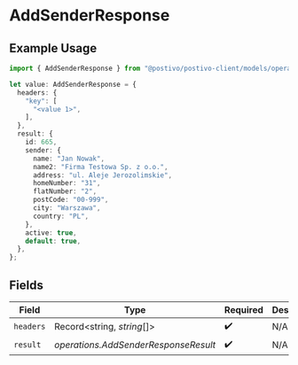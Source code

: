 # AddSenderResponse

## Example Usage

```typescript
import { AddSenderResponse } from "@postivo/postivo-client/models/operations";

let value: AddSenderResponse = {
  headers: {
    "key": [
      "<value 1>",
    ],
  },
  result: {
    id: 665,
    sender: {
      name: "Jan Nowak",
      name2: "Firma Testowa Sp. z o.o.",
      address: "ul. Aleje Jerozolimskie",
      homeNumber: "31",
      flatNumber: "2",
      postCode: "00-999",
      city: "Warszawa",
      country: "PL",
    },
    active: true,
    default: true,
  },
};
```

## Fields

| Field                                | Type                                 | Required                             | Description                          |
| ------------------------------------ | ------------------------------------ | ------------------------------------ | ------------------------------------ |
| `headers`                            | Record<string, *string*[]>           | :heavy_check_mark:                   | N/A                                  |
| `result`                             | *operations.AddSenderResponseResult* | :heavy_check_mark:                   | N/A                                  |